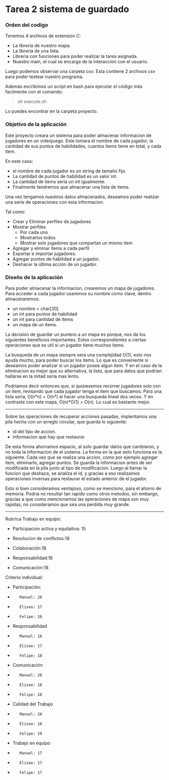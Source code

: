 # Tarea 2 sistema de guardado

### Orden del codigo

Tenemos 4 archivos de extension C:
- La libreria de nuestro mapa.
- La libreria de una lista.
- Libreria con funciones para poder realizar la tarea asignada.
- Nuestro main, el cual se encarga de la interaccion con el usuario.

Luego podemos observar una carpeta csv:
Esta contiene 2 archivos csv para poder testear nuestro programa.

Además escribímos un script en bash para ejecutar el código más facilmente con el comando:
>sh execute.sh

Lo puedes encontrar en la carpeta proyecto.


### Objetivo de la aplicación

Este proyecto creara un sistema para poder almacenar informacion de jugadores en un videojuego.
Este tomara el nombre de cada jugador, la cantidad de sus puntos de habilidades, cuantos items tiene en total, y cada item. 

En este caso:
- el nombre de cada jugador es un string de tamaño fijo.
- La cantidad de puntos de habilidad es un valor int.
- La cantidad de items seria un int igualmente.
- Finalmente tendremos que almacenar una lista de items.

Una vez tengamos nuestros datos almacenados, deseamos poder realizar
una serie de operaciones con esta informacion.

Tal como:

- Crear y Eliminar perfiles de jugadores
- Mostrar perfiles
	- Por cada uno
  - Mostrarlos todos
  - Mostrar solo jugadores que compartan un mismo item
- Agregar y elminar items a cada perfil
- Exportar e importar jugadores.
- Agregar puntos de habilidad a un jugador.
- Deshacer la última acción de un jugador.
### Diseño de la aplicación

Para poder almacenar la informacion, crearemos un mapa de jugadores.
Para acceder a cada jugador usaremos su nombre como clave, dentro almacenaremos:
- un nombre = char[30]
- un int para puntos de habilidad
- un int para cantidad de items
- un mapa de un items.

La decision de guardar un puntero a un mapa es porque, nos da los siguientes beneficios importantes. Estos correspondientes a ciertas operaciones que es util si un jugador tiene muchos items.

La busqueda de un mapa siempre sera una complejidad O(1), esto nos ayuda mucho, para poder buscar los items.
Lo que es conveniente si deseamos poder analizar si un jugador posee algun item. Y en el caso de la eliminacion es mejor que su alternativa, la lista, que para datos que podrian hallarse en la mitad seria mas lento.

Podriamos decir entonces que, si quisiesemos recorrer jugadores solo con un item, revisando que cada jugador tenga el item que buscamos. Para una lista seria, O(n*n) = O(n²) al hacer una busqueda lineal dos veces. Y en contraste con este mapa, O(n)*O(1) = O(n). Lo cual es bastante mejor.

---

Sobre las operaciones de recuperar acciones pasadas, implentamos una pila hecha con un arreglo circular, que guarda lo siguiente:

- id del tipo de accion.
- informacion que hay que restaurar.

De esta forma ahorramos espacio, al solo guardar datos que cambiaron, y no toda la informacion de el sistema.
La forma en la que esto funciona es la siguiente. Cada vez que se realiza una accion, como por ejemplo agregar item, eliminarlo, agregar puntos. Se guarda la informacion antes de ser modificada en la pila junto al tipo de modificacion. Luego al llamar la funcion que deshace, se analiza el id, y gracias a eso realizamos operaciones inversas para restaurar el estado anterior de el jugador.

Esto si bien consideramos ventajoso, como se menciono, para el ahorro de memoria. Podria no resultar tan rapido como otros metodos, sin embargo, gracias a que como mencionamos las operaciones de mapa son muy rapidas, no consideramos que sea una perdida muy grande.
 
 ---


Rubrica Trabajo en equipo:

-    Participacion activa y equitativa: 15

-    Resolucion de conflictos:18

-    Colaboración:18

-    Responsabilidad:18

-    Comunicación:18

Criterio individual:

-    Participación:
-        Manuel: 20
-        Eliseo: 17
-        Felipe: 20
-    Responsabilidad
-        Manuel: 18
-        Eliseo: 17
-        Felipe: 18
-    Comunicación
-        Manuel: 20
-        Eliseo: 18
-        Felipe: 18
-    Calidad del Trabajo
-        Manuel: 20
-        Eliseo: 18
-        Felipe: 19
-    Trabajo en equipo
-        Manuel: 17
-        Eliseo: 17
-        Felipe: 17
